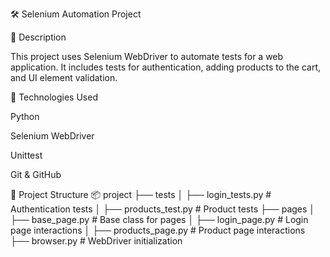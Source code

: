 🛠️ Selenium Automation Project

📌 Description

This project uses Selenium WebDriver to automate tests for a web application. It includes tests for authentication, adding products to the cart, and UI element validation.

🚀 Technologies Used

Python

Selenium WebDriver

Unittest

Git & GitHub

📂 Project Structure
📦 project
├── tests
│   ├── login_tests.py         # Authentication tests
│   ├── products_test.py       # Product tests
├── pages
│   ├── base_page.py           # Base class for pages
│   ├── login_page.py          # Login page interactions
│   ├── products_page.py       # Product page interactions
├── browser.py                 # WebDriver initialization
